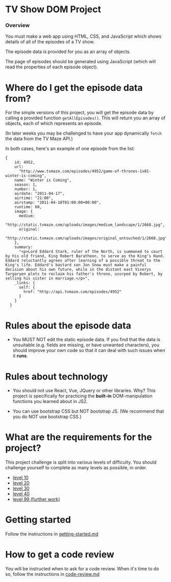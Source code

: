 # TV Show DOM Project

### Overview

You must make a web app using HTML, CSS, and JavaScript which shows details of all of the episodes of a TV show.

The episode data is provided for you as an array of objects.

The page of episodes should be generated using JavaScript (which will read the properties of each episode object).

# Where do I get the episode data from?

For the simple versions of this project, you will get the episode data by calling a provided function `getAllEpisodes()`. This will return you an array of objects, each of which represents an episode.

(In later weeks you may be challenged to have your app dynamically `fetch` the data from the TV Maze API.)

In both cases, here's an example of one episode from the list:

```
{
    id: 4952,
    url:
      "http://www.tvmaze.com/episodes/4952/game-of-thrones-1x01-winter-is-coming",
    name: "Winter is Coming",
    season: 1,
    number: 1,
    airdate: "2011-04-17",
    airtime: "21:00",
    airstamp: "2011-04-18T01:00:00+00:00",
    runtime: 60,
    image: {
      medium:
        "http://static.tvmaze.com/uploads/images/medium_landscape/1/2668.jpg",
      original:
        "http://static.tvmaze.com/uploads/images/original_untouched/1/2668.jpg"
    },
    summary:
      "<p>Lord Eddard Stark, ruler of the North, is summoned to court by his old friend, King Robert Baratheon, to serve as the King's Hand. Eddard reluctantly agrees after learning of a possible threat to the King's life. Eddard's bastard son Jon Snow must make a painful decision about his own future, while in the distant east Viserys Targaryen plots to reclaim his father's throne, usurped by Robert, by selling his sister in marriage.</p>",
    _links: {
      self: {
        href: "http://api.tvmaze.com/episodes/4952"
      }
    }
  }
```
# Rules about the episode data

- You MUST NOT edit the static episode data. If you find that the data is unsuitable (e.g. fields are missing, or have unwanted characters), you should improve your own code so that it can deal with such issues when it **runs**.

# Rules about technology

- You should not use React, Vue, JQuery or other libraries. Why? This project is specifically for practicing the **built-in** DOM-manipulation functions you learned about in JS2.

- You can use bootstrap CSS but NOT bootstrap JS. (We recommend that you do NOT use bootstrap CSS.)

# What are the requirements for the project?

This project challenge is split into various levels of difficulty. You should challenge yourself to complete as many levels as possible, in order.

- [level 10](./level-10.md)
- [level 20](./level-20.md)
- [level 30](./level-30.md)
- [level 40](./level-40.md)
- [level 99 (further work)](./level-99.md)

# Getting started

Follow the instructions in [getting-started.md](./getting-started.md)

# How to get a code review

You will be instructed when to ask for a code review. When it's time to do so, follow the instructions in [code-review.md](./code-review.md)
